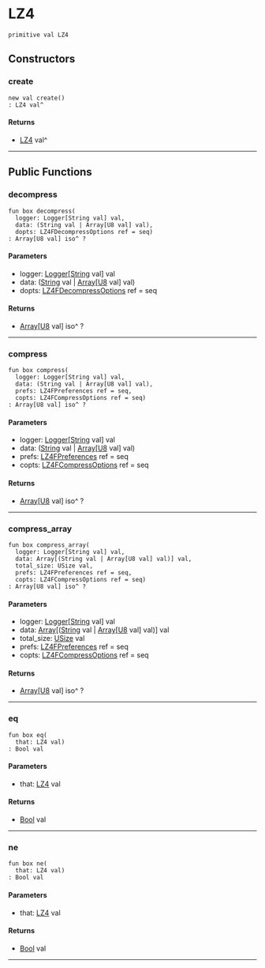 # LZ4

```pony
primitive val LZ4
```

## Constructors

### create

```pony
new val create()
: LZ4 val^
```

#### Returns

* [LZ4](.-compression-LZ4) val^

---

## Public Functions

### decompress

```pony
fun box decompress(
  logger: Logger[String val] val,
  data: (String val | Array[U8 val] val),
  dopts: LZ4FDecompressOptions ref = seq)
: Array[U8 val] iso^ ?
```
#### Parameters

*   logger: [Logger](.-customlogger-Logger)\[[String](builtin-String) val\] val
*   data: ([String](builtin-String) val | [Array](builtin-Array)\[[U8](builtin-U8) val\] val)
*   dopts: [LZ4FDecompressOptions](.-compression-LZ4FDecompressOptions) ref = seq

#### Returns

* [Array](builtin-Array)\[[U8](builtin-U8) val\] iso^ ?

---

### compress

```pony
fun box compress(
  logger: Logger[String val] val,
  data: (String val | Array[U8 val] val),
  prefs: LZ4FPreferences ref = seq,
  copts: LZ4FCompressOptions ref = seq)
: Array[U8 val] iso^ ?
```
#### Parameters

*   logger: [Logger](.-customlogger-Logger)\[[String](builtin-String) val\] val
*   data: ([String](builtin-String) val | [Array](builtin-Array)\[[U8](builtin-U8) val\] val)
*   prefs: [LZ4FPreferences](.-compression-LZ4FPreferences) ref = seq
*   copts: [LZ4FCompressOptions](.-compression-LZ4FCompressOptions) ref = seq

#### Returns

* [Array](builtin-Array)\[[U8](builtin-U8) val\] iso^ ?

---

### compress_array

```pony
fun box compress_array(
  logger: Logger[String val] val,
  data: Array[(String val | Array[U8 val] val)] val,
  total_size: USize val,
  prefs: LZ4FPreferences ref = seq,
  copts: LZ4FCompressOptions ref = seq)
: Array[U8 val] iso^ ?
```
#### Parameters

*   logger: [Logger](.-customlogger-Logger)\[[String](builtin-String) val\] val
*   data: [Array](builtin-Array)\[([String](builtin-String) val | [Array](builtin-Array)\[[U8](builtin-U8) val\] val)\] val
*   total_size: [USize](builtin-USize) val
*   prefs: [LZ4FPreferences](.-compression-LZ4FPreferences) ref = seq
*   copts: [LZ4FCompressOptions](.-compression-LZ4FCompressOptions) ref = seq

#### Returns

* [Array](builtin-Array)\[[U8](builtin-U8) val\] iso^ ?

---

### eq

```pony
fun box eq(
  that: LZ4 val)
: Bool val
```
#### Parameters

*   that: [LZ4](.-compression-LZ4) val

#### Returns

* [Bool](builtin-Bool) val

---

### ne

```pony
fun box ne(
  that: LZ4 val)
: Bool val
```
#### Parameters

*   that: [LZ4](.-compression-LZ4) val

#### Returns

* [Bool](builtin-Bool) val

---

